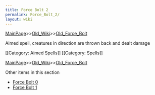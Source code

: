 ```yaml
---
title: Force Bolt 2
permalink: Force_Bolt_2/
layout: wiki
---
```


[MainPage](/keeperrl_wiki/ "wikilink")>>[Old_Wiki](/keeperrl_wiki/Old_Wiki "wikilink")>>[Old_Force_Bolt](/keeperrl_wiki/Old_Force_Bolt "wikilink")

Aimed spell, creatures in direction are thrown back and dealt damage 

[[Category: Aimed Spells]]
[[Category: Spells]]

[MainPage](/keeperrl_wiki/ "wikilink")>>[Old_Wiki](/keeperrl_wiki/Old_Wiki "wikilink")>>[Old_Force_Bolt](/keeperrl_wiki/Old_Force_Bolt "wikilink")

Other items in this section
-    [Force Bolt 0](/keeperrl_wiki/Force_Bolt_0 "wikilink")
-    [Force Bolt 1](/keeperrl_wiki/Force_Bolt_1 "wikilink")
